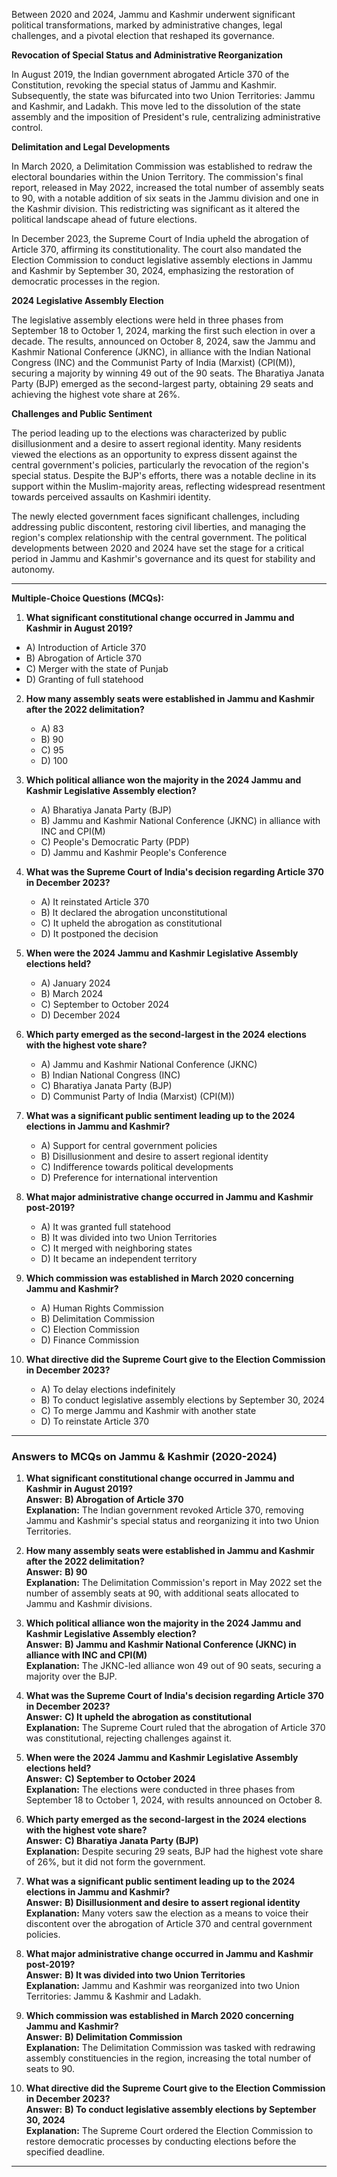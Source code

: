 Between 2020 and 2024, Jammu and Kashmir underwent significant political transformations, marked by administrative changes, legal challenges, and a pivotal election that    reshaped its governance.

**Revocation of Special Status and Administrative Reorganization**

In August 2019, the Indian government abrogated Article    370 of the Constitution, revoking the special status of Jammu and Kashmir. Subsequently, the state was bifurcated into two Union Territories: Jammu and Kashmir, and Ladakh. This move led to the dissolution of the state assembly and the imposition of President's rule, centralizing administrative control. 

**Delimitation and Legal Developments**

In March 2020, a Delimitation Commission was established to redraw     the electoral boundaries within the Union Territory. The commission's final report, released in May 2022, increased the total number of assembly seats to 90, with a notable addition of six seats in the Jammu division and one in the Kashmir division. This redistricting was significant as it altered the political landscape ahead of future elections.

In December 2023, the Supreme Court of India upheld the abrogation of Article 370, affirming its constitutionality. The court also mandated the Election Commission to conduct legislative assembly elections in Jammu and Kashmir by September 30, 2024, emphasizing the restoration of democratic processes in the region. 

**2024 Legislative Assembly Election**

The legislative assembly elections were held in three phases from September 18 to October 1, 2024, marking the first such election in over a decade. The results, announced on October 8, 2024, saw the Jammu and Kashmir National Conference (JKNC), in alliance with the Indian National Congress (INC) and the Communist Party of India (Marxist) (CPI(M)), securing a majority by winning 49 out of the 90 seats. The Bharatiya Janata Party (BJP) emerged as the second-largest party, obtaining 29 seats and achieving the highest vote share at 26%.

**Challenges and Public Sentiment**

The period leading up to the elections was characterized by public disillusionment and a desire to assert regional identity. Many residents viewed the elections as an opportunity to express dissent against the central government's policies, particularly the revocation of the region's special status. Despite the BJP's efforts, there was a notable decline in its support within the Muslim-majority areas, reflecting widespread resentment towards perceived assaults on Kashmiri identity. 

The newly elected government faces significant challenges, including addressing public discontent, restoring civil liberties, and managing the region's complex relationship with the central government. The political developments between 2020 and 2024 have set the stage for a critical period in Jammu and Kashmir's governance and its quest for stability and autonomy.

---

**Multiple-Choice Questions (MCQs):**

1.    **What significant constitutional change occurred in Jammu and Kashmir in August 2019?**
   - A) Introduction of Article 370
   - B) Abrogation of Article 370
   - C) Merger with the state of Punjab
   - D) Granting of full statehood

2. **How many assembly seats were established in Jammu and Kashmir after the 2022 delimitation?**
   - A) 83
   - B) 90
   - C) 95
   - D) 100

3. **Which political alliance won the majority in the 2024 Jammu and Kashmir Legislative Assembly election?**
   - A) Bharatiya Janata Party (BJP)
   - B) Jammu and Kashmir National Conference (JKNC) in alliance with INC and CPI(M)
   - C) People's Democratic Party (PDP)
   - D) Jammu and Kashmir People's Conference

4. **What was the Supreme Court of India's decision regarding Article 370 in December 2023?**
   - A) It reinstated Article 370
   - B) It declared the abrogation unconstitutional
   - C) It upheld the abrogation as constitutional
   - D) It postponed the decision

5. **When were the 2024 Jammu and Kashmir Legislative Assembly elections held?**
   - A) January 2024
   - B) March 2024
   - C) September to October 2024
   - D) December 2024

6. **Which party emerged as the second-largest in the 2024 elections with the highest vote share?**
   - A) Jammu and Kashmir National Conference (JKNC)
   - B) Indian National Congress (INC)
   - C) Bharatiya Janata Party (BJP)
   - D) Communist Party of India (Marxist) (CPI(M))

7. **What was a significant public sentiment leading up to the 2024 elections in Jammu and Kashmir?**
   - A) Support for central government policies
   - B) Disillusionment and desire to assert regional identity
   - C) Indifference towards political developments
   - D) Preference for international intervention

8. **What major administrative change occurred in Jammu and Kashmir post-2019?**
   - A) It was granted full statehood
   - B) It was divided into two Union Territories
   - C) It merged with neighboring states
   - D) It became an independent territory

9. **Which commission was established in March 2020 concerning Jammu and Kashmir?**
   - A) Human Rights Commission
   - B) Delimitation Commission
   - C) Election Commission
   - D) Finance Commission

10. **What directive did the Supreme Court give to the Election Commission in December 2023?**
    - A) To delay elections indefinitely
    - B) To conduct legislative assembly elections by September 30, 2024
    - C) To merge Jammu and Kashmir with another state
    - D) To reinstate Article 370

---
### **Answers to MCQs on Jammu & Kashmir (2020-2024)**  

1. **What significant constitutional change occurred in Jammu and Kashmir in August 2019?**  
   **Answer:** **B) Abrogation of Article 370**  
   **Explanation:** The Indian government revoked Article 370, removing Jammu and Kashmir's special status and reorganizing it into two Union Territories.  

2. **How many assembly seats were established in Jammu and Kashmir after the 2022 delimitation?**  
   **Answer:** **B) 90**  
   **Explanation:** The Delimitation Commission's report in May 2022 set the number of assembly seats at 90, with additional seats allocated to Jammu and Kashmir divisions.  

3. **Which political alliance won the majority in the 2024 Jammu and Kashmir Legislative Assembly election?**  
   **Answer:** **B) Jammu and Kashmir National Conference (JKNC) in alliance with INC and CPI(M)**  
   **Explanation:** The JKNC-led alliance won 49 out of 90 seats, securing a majority over the BJP.  

4. **What was the Supreme Court of India's decision regarding Article 370 in December 2023?**  
   **Answer:** **C) It upheld the abrogation as constitutional**  
   **Explanation:** The Supreme Court ruled that the abrogation of Article 370 was constitutional, rejecting challenges against it.  

5. **When were the 2024 Jammu and Kashmir Legislative Assembly elections held?**  
   **Answer:** **C) September to October 2024**  
   **Explanation:** The elections were conducted in three phases from September 18 to October 1, 2024, with results announced on October 8.  

6. **Which party emerged as the second-largest in the 2024 elections with the highest vote share?**  
   **Answer:** **C) Bharatiya Janata Party (BJP)**  
   **Explanation:** Despite securing 29 seats, BJP had the highest vote share of 26%, but it did not form the government.  

7. **What was a significant public sentiment leading up to the 2024 elections in Jammu and Kashmir?**  
   **Answer:** **B) Disillusionment and desire to assert regional identity**  
   **Explanation:** Many voters saw the election as a means to voice their discontent over the abrogation of Article 370 and central government policies.  

8. **What major administrative change occurred in Jammu and Kashmir post-2019?**  
   **Answer:** **B) It was divided into two Union Territories**  
   **Explanation:** Jammu and Kashmir was reorganized into two Union Territories: Jammu & Kashmir and Ladakh.  

9. **Which commission was established in March 2020 concerning Jammu and Kashmir?**  
   **Answer:** **B) Delimitation Commission**  
   **Explanation:** The Delimitation Commission was tasked with redrawing assembly constituencies in the region, increasing the total number of seats to 90.  

10. **What directive did the Supreme Court give to the Election Commission in December 2023?**  
    **Answer:** **B) To conduct legislative assembly elections by September 30, 2024**  
    **Explanation:** The Supreme Court ordered the Election Commission to restore democratic processes by conducting elections before the specified deadline.  

---

